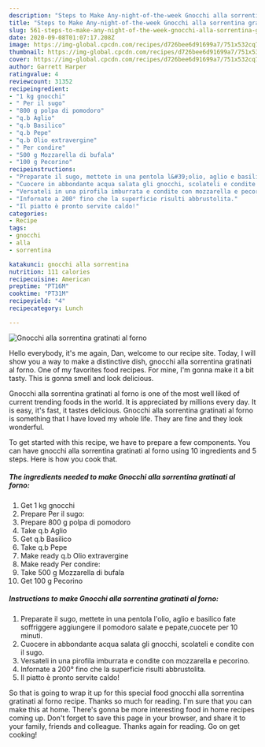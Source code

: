 ```yaml
---
description: "Steps to Make Any-night-of-the-week Gnocchi alla sorrentina gratinati al forno"
title: "Steps to Make Any-night-of-the-week Gnocchi alla sorrentina gratinati al forno"
slug: 561-steps-to-make-any-night-of-the-week-gnocchi-alla-sorrentina-gratinati-al-forno
date: 2020-09-08T01:07:17.208Z
image: https://img-global.cpcdn.com/recipes/d726bee6d91699a7/751x532cq70/gnocchi-alla-sorrentina-gratinati-al-forno-recipe-main-photo.jpg
thumbnail: https://img-global.cpcdn.com/recipes/d726bee6d91699a7/751x532cq70/gnocchi-alla-sorrentina-gratinati-al-forno-recipe-main-photo.jpg
cover: https://img-global.cpcdn.com/recipes/d726bee6d91699a7/751x532cq70/gnocchi-alla-sorrentina-gratinati-al-forno-recipe-main-photo.jpg
author: Garrett Harper
ratingvalue: 4
reviewcount: 31352
recipeingredient:
- "1 kg gnocchi"
- " Per il sugo"
- "800 g polpa di pomodoro"
- "q.b Aglio"
- "q.b Basilico"
- "q.b Pepe"
- "q.b Olio extravergine"
- " Per condire"
- "500 g Mozzarella di bufala"
- "100 g Pecorino"
recipeinstructions:
- "Preparate il sugo, mettete in una pentola l&#39;olio, aglio e basilico fate soffriggere aggiungere il pomodoro salate e pepate,cuocete per 10 minuti."
- "Cuocere in abbondante acqua salata gli gnocchi, scolateli e condite con il sugo."
- "Versateli in una pirofila imburrata e condite con mozzarella e pecorino."
- "Infornate a 200° fino che la superficie risulti abbrustolita."
- "Il piatto è pronto servite caldo!"
categories:
- Recipe
tags:
- gnocchi
- alla
- sorrentina

katakunci: gnocchi alla sorrentina 
nutrition: 111 calories
recipecuisine: American
preptime: "PT16M"
cooktime: "PT31M"
recipeyield: "4"
recipecategory: Lunch

---
```



![Gnocchi alla sorrentina gratinati al forno](https://img-global.cpcdn.com/recipes/d726bee6d91699a7/751x532cq70/gnocchi-alla-sorrentina-gratinati-al-forno-recipe-main-photo.jpg)

Hello everybody, it's me again, Dan, welcome to our recipe site. Today, I will show you a way to make a distinctive dish, gnocchi alla sorrentina gratinati al forno. One of my favorites food recipes. For mine, I'm gonna make it a bit tasty. This is gonna smell and look delicious.

Gnocchi alla sorrentina gratinati al forno is one of the most well liked of current trending foods in the world. It is appreciated by millions every day. It is easy, it's fast, it tastes delicious. Gnocchi alla sorrentina gratinati al forno is something that I have loved my whole life. They are fine and they look wonderful.




To get started with this recipe, we have to prepare a few components. You can have gnocchi alla sorrentina gratinati al forno using 10 ingredients and 5 steps. Here is how you cook that.

<!--inarticleads1-->

##### The ingredients needed to make Gnocchi alla sorrentina gratinati al forno:

1. Get 1 kg gnocchi
1. Prepare  Per il sugo:
1. Prepare 800 g polpa di pomodoro
1. Take q.b Aglio
1. Get q.b Basilico
1. Take q.b Pepe
1. Make ready q.b Olio extravergine
1. Make ready  Per condire:
1. Take 500 g Mozzarella di bufala
1. Get 100 g Pecorino




<!--inarticleads2-->

##### Instructions to make Gnocchi alla sorrentina gratinati al forno:

1. Preparate il sugo, mettete in una pentola l&#39;olio, aglio e basilico fate soffriggere aggiungere il pomodoro salate e pepate,cuocete per 10 minuti.
1. Cuocere in abbondante acqua salata gli gnocchi, scolateli e condite con il sugo.
1. Versateli in una pirofila imburrata e condite con mozzarella e pecorino.
1. Infornate a 200° fino che la superficie risulti abbrustolita.
1. Il piatto è pronto servite caldo!




So that is going to wrap it up for this special food gnocchi alla sorrentina gratinati al forno recipe. Thanks so much for reading. I'm sure that you can make this at home. There's gonna be more interesting food in home recipes coming up. Don't forget to save this page in your browser, and share it to your family, friends and colleague. Thanks again for reading. Go on get cooking!
